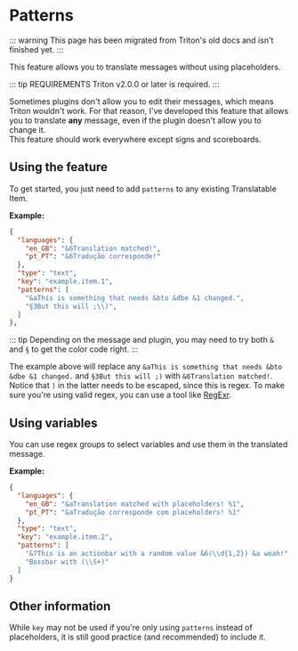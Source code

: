 # Patterns

::: warning
This page has been migrated from Triton's old docs and isn't finished yet.
:::

This feature allows you to translate messages without using placeholders.

::: tip REQUIREMENTS
Triton v2.0.0 or later is required.
:::

Sometimes plugins don't allow you to edit their messages, which means Triton wouldn't work.
For that reason, I've developed this feature that allows you to translate **any** message, even if the plugin doesn't allow you to change it.  
This feature should work everywhere except signs and scoreboards.

## Using the feature

To get started, you just need to add `patterns` to any existing Translatable Item.

**Example:**

```json
{
  "languages": {
    "en_GB": "&6Translation matched!",
    "pt_PT": "&6Tradução corresponde!"
  },
  "type": "text",
  "key": "example.item.1",
  "patterns": [
    "&aThis is something that needs &bto &dbe &1 changed.",
    "§3But this will ;\\)",
  ]
},
```

::: tip
Depending on the message and plugin, you may need to try both `&` and `§` to get the color code right.
:::

The example above will replace any `&aThis is something that needs &bto &dbe &1 changed.` and `§3But this will ;)` with `&6Translation matched!`.  
Notice that `)` in the latter needs to be escaped, since this is regex.
To make sure you're using valid regex, you can use a tool like [RegExr](https://regexr.com).

## Using variables

You can use regex groups to select variables and use them in the translated message.

**Example:**

```json
{
  "languages": {
    "en_GB": "&aTranslation matched with placeholders! %1",
    "pt_PT": "&aTradução corresponde com placeholders! %1"
  },
  "type": "text",
  "key": "example.item.2",
  "patterns": [
    "&7This is an actionbar with a random value &6(\\d{1,2}) &a woah!",
    "Bossbar with (\\S+)"
  ]
}
```

## Other information

While `key` may not be used if you're only using `patterns` instead of placeholders,
it is still good practice (and recommended) to include it.
